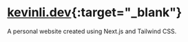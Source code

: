 # [kevinli.dev](https://kevinli.dev){:target="_blank"}

A personal website created using Next.js and Tailwind CSS.
